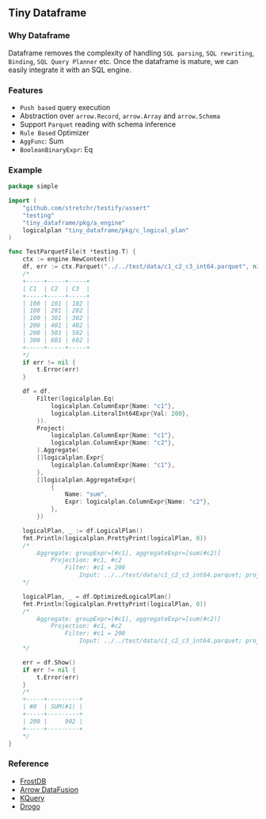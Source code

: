 ## Tiny Dataframe

### Why Dataframe

Dataframe removes the complexity of handling `SQL parsing`, `SQL rewriting`, `Binding`, `SQL Query Planner` etc. Once
the dataframe is mature, we can easily integrate it with an SQL engine.

### Features
- `Push based` query execution
- Abstraction over `arrow.Record`, `arrow.Array` and `arrow.Schema`
- Support `Parquet` reading with schema inference
- `Rule Based` Optimizer
- `AggFunc`: Sum
- `BooleanBinaryExpr`: Eq

### Example

```go
package simple

import (
	"github.com/stretchr/testify/assert"
	"testing"
	"tiny_dataframe/pkg/a_engine"
	logicalplan "tiny_dataframe/pkg/c_logical_plan"
)

func TestParquetFile(t *testing.T) {
	ctx := engine.NewContext()
	df, err := ctx.Parquet("../../test/data/c1_c2_c3_int64.parquet", nil)
	/*
	+-----+-----+-----+
	| C1  | C2  | C3  |
	+-----+-----+-----+
	| 100 | 101 | 102 |
	| 100 | 201 | 202 |
	| 100 | 301 | 302 |
	| 200 | 401 | 402 |
	| 200 | 501 | 502 |
	| 300 | 601 | 602 |
	+-----+-----+-----+
	*/
	if err != nil {
		t.Error(err)
	}

	df = df.
		Filter(logicalplan.Eq(
			logicalplan.ColumnExpr{Name: "c1"},
			logicalplan.LiteralInt64Expr{Val: 200},
		)).
		Project(
			logicalplan.ColumnExpr{Name: "c1"},
			logicalplan.ColumnExpr{Name: "c2"},
		).Aggregate(
		[]logicalplan.Expr{
			logicalplan.ColumnExpr{Name: "c1"},
		},
		[]logicalplan.AggregateExpr{
			{
				Name: "sum",
				Expr: logicalplan.ColumnExpr{Name: "c2"},
			},
		})

	logicalPlan, _ := df.LogicalPlan()
	fmt.Println(logicalplan.PrettyPrint(logicalPlan, 0))
	/*
		Aggregate: groupExpr=[#c1], aggregateExpr=[sum(#c2)]
			Projection: #c1, #c2
				Filter: #c1 = 200
					Input: ../../test/data/c1_c2_c3_int64.parquet; projExpr=None
	*/

	logicalPlan, _ = df.OptimizedLogicalPlan()
	fmt.Println(logicalplan.PrettyPrint(logicalPlan, 0))
	/*
		Aggregate: groupExpr=[#c1], aggregateExpr=[sum(#c2)]
			Projection: #c1, #c2
				Filter: #c1 = 200
					Input: ../../test/data/c1_c2_c3_int64.parquet; projExpr=[c1 c2]
	*/

	err = df.Show()
	if err != nil {
		t.Error(err)
	}
	/*
	+-----+---------+
	| #0  | SUM(#1) |
	+-----+---------+
	| 200 |     902 |
	+-----+---------+
	*/
}
```

### Reference
- [FrostDB](https://github.com/polarsignals/frostdb) 
- [Arrow DataFusion](https://github.com/apache/arrow-datafusion) 
- [KQuery](https://github.com/dbminions/how-query-engine-work)
- [Drogo](https://github.com/dbminions/drogo)
